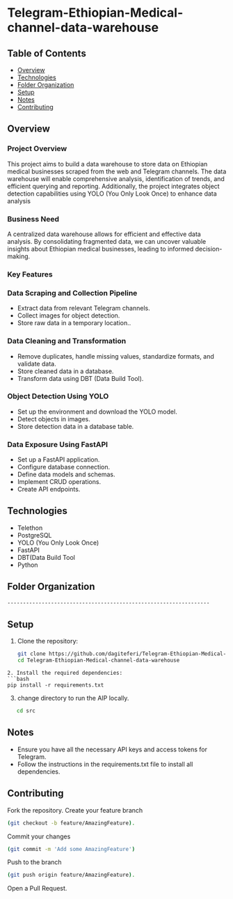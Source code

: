 # Telegram-Ethiopian-Medical-channel-data-warehouse

## Table of Contents
- [Overview](#overview)
- [Technologies](#technologies)
- [Folder Organization](#folder-organization)
- [Setup](#setup)
- [Notes](#notes)
- [Contributing](#contributing)


## Overview
### Project Overview
This project aims to build a data warehouse to store data on Ethiopian medical businesses scraped from the web and Telegram channels. The data warehouse will enable comprehensive analysis, identification of trends, and efficient querying and reporting. Additionally, the project integrates object detection capabilities using YOLO (You Only Look Once) to enhance data analysis
### Business Need
A centralized data warehouse allows for efficient and effective data analysis. By consolidating fragmented data, we can uncover valuable insights about Ethiopian medical businesses, leading to informed decision-making.

### Key Features
### Data Scraping and Collection Pipeline

- Extract data from relevant Telegram channels.
- Collect images for object detection.
- Store raw data in a temporary location..

### Data Cleaning and Transformation

- Remove duplicates, handle missing values, standardize formats, and validate data.
- Store cleaned data in a database.
- Transform data using DBT (Data Build Tool).

### Object Detection Using YOLO

- Set up the environment and download the YOLO model.
- Detect objects in images.
- Store detection data in a database table.

### Data Exposure Using FastAPI

- Set up a FastAPI application.
- Configure database connection.
- Define data models and schemas.
- Implement CRUD operations.
- Create API endpoints.

## Technologies
- Telethon
- PostgreSQL
- YOLO (You Only Look Once)
- FastAPI
- DBT(Data Build Tool
- Python

## Folder Organization
 ```bash
-----------------------------------------------------------------
```


## Setup
1. Clone the repository:
   ```bash
   git clone https://github.com/dagiteferi/Telegram-Ethiopian-Medical-channel-data-warehouse.git
   cd Telegram-Ethiopian-Medical-channel-data-warehouse
```
2. Install the required dependencies:
```bash
pip install -r requirements.txt
```
3. change directory to run the AIP locally.
```bash
   cd src
```
## Notes
- Ensure you have all the necessary API keys and access tokens for Telegram.
- Follow the instructions in the requirements.txt file to install all dependencies.

## Contributing
Fork the repository.
Create your feature branch 
```bash
(git checkout -b feature/AmazingFeature).
```
Commit your changes 
```bash
(git commit -m 'Add some AmazingFeature')
```
Push to the branch 
```bash
(git push origin feature/AmazingFeature).
```





Open a Pull Request.
